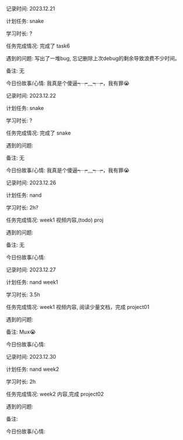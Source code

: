 

记录时间: 2023.12.21

计划任务: snake

学习时长: ?

任务完成情况: 完成了 task6

遇到的问题: 写出了一堆bug, 忘记删除上次debug的剩余导致浪费不少时间。

备注:  无

今日份故事/心情: 我真是个傻逼┭┮﹏┭┮，我有罪😭



记录时间: 2023.12.22

计划任务: snake

学习时长: ?

任务完成情况: 完成了 snake

遇到的问题: 

备注:  无

今日份故事/心情: 我真是个傻逼┭┮﹏┭┮，我有罪😭



记录时间: 2023.12.26

计划任务: nand

学习时长: 2h?

任务完成情况: week1 视频内容,(todo) proj

遇到的问题: 

备注:  无

今日份故事/心情: 



记录时间: 2023.12.27

计划任务: nand week1

学习时长: 3.5h

任务完成情况: week1 视频内容, 阅读少量文档，完成 project01

遇到的问题: 

备注:  Mux😭

今日份故事/心情: 



记录时间: 2023.12.30

计划任务: nand week2

学习时长: 2h

任务完成情况: week2 内容,完成 project02

遇到的问题: 

备注:  

今日份故事/心情: 